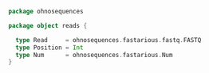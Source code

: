 
```scala
package ohnosequences

package object reads {

  type Read     = ohnosequences.fastarious.fastq.FASTQ
  type Position = Int
  type Num      = ohnosequences.fastarious.Num
}

```




[test/scala/QualityStats.scala]: ../../test/scala/QualityStats.scala.md
[test/scala/testData.scala]: ../../test/scala/testData.scala.md
[test/scala/PositionStats.scala]: ../../test/scala/PositionStats.scala.md
[test/scala/BasicPreprocessing.scala]: ../../test/scala/BasicPreprocessing.scala.md
[test/scala/SizeStats.scala]: ../../test/scala/SizeStats.scala.md
[main/scala/positionStats.scala]: positionStats.scala.md
[main/scala/paired.scala]: paired.scala.md
[main/scala/preprocessing.scala]: preprocessing.scala.md
[main/scala/package.scala]: package.scala.md
[main/scala/qualityStats.scala]: qualityStats.scala.md
[main/scala/sizeStats.scala]: sizeStats.scala.md